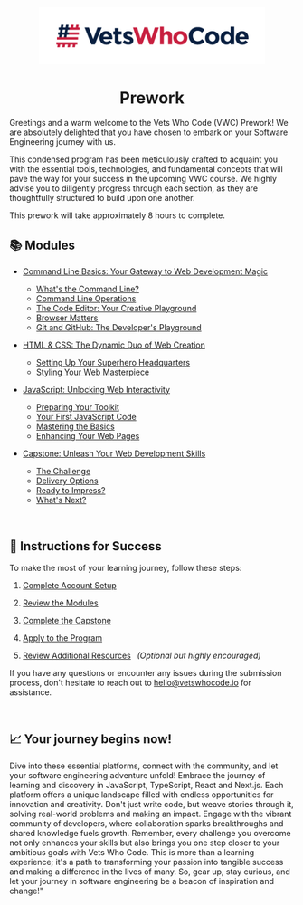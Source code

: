 <div align="center">
  <a href="https://vetswhocode.io">
    <img src="./img/vwc-logo.png" alt="Vets Who Code" width="400px" />
  </a>
</div>

<h1 align="center">Prework</h1>

Greetings and a warm welcome to the Vets Who Code (VWC) Prework! We are absolutely delighted that you have chosen to embark on your Software Engineering journey with us. 

This condensed program has been meticulously crafted to acquaint you with the essential tools, technologies, and fundamental concepts that will pave the way for your success in the upcoming VWC course. We highly advise you to diligently progress through each section, as they are thoughtfully structured to build upon one another. 

This prework will take approximately 8 hours to complete.

## :books: Modules
  - [Command Line Basics: Your Gateway to Web Development Magic](modules/command-line-basics.md)
    - [What's the Command Line?](modules/command-line-basics.md#:computer:-whats-the-command-line)
    - [Command Line Operations](modules/command-line-basics.md#/:page_with_curl/:-command-line-operations)
    - [The Code Editor: Your Creative Playground](modules/command-line-basics.md#:sparkles:-the-code-editor-your-creative-playground)
    - [Browser Matters](modules/command-line-basics.md#:globe_with_meridians:-browser-matters)
    - [Git and GitHub: The Developer's Playground](modules/command-line-basics.md#:octocat:-git-and-github-the-developers-playground)
  - [HTML & CSS: The Dynamic Duo of Web Creation](./modules/html-css-basics.md#html--css-the-dynamic-duo-of-web-creation)
    - [Setting Up Your Superhero Headquarters](./modules/html-css-basics.md#:dart:-setting-up-your-superhero-headquarters)
    - [Styling Your Web Masterpiece](./modules/html-css-basics.md#:art:-styling-your-webmasterpiece)
  - [JavaScript: Unlocking Web Interactivity](modules/javascript-basics.md#javascript-your-gateway-to-web-interactivity-)
    - [Preparing Your Toolkit](modules/javascript-basics.md#:rocket:-preparing-your-toolkit)
    - [Your First JavaScript Code](modules/javascript-basics.md#:sparkles:-your-first-javascript-code)
    - [Mastering the Basics](modules/javascript-basics.md#:books:-mastering-the-basics)
    - [Enhancing Your Web Pages](modules/javascript-basics.md#:construction:-enhancing-your-web-pages)

  - [Capstone: Unleash Your Web Development Skills](modules/capstone.md)
    - [The Challenge](modules/capstone.md#:dart:-the-challenge)
    - [Delivery Options](modules/capstone.md#:outbox_tray:-delivery-options)
    - [Ready to Impress?](modules/capstone.md#:white_check_mark:-ready-to-impress)
    - [What's Next?](modules/capstone.md#:rocket:-whats-next)

&emsp;
## :memo: Instructions for Success

To make the most of your learning journey, follow these steps:

1. [Complete Account Setup](account-set-up.md)

2. [Review the Modules](modules/command-line-basics.md#:computer:-whats-the-command-line)

3. [Complete the Capstone](modules/capstone.md)

4. [Apply to the Program](modules/capstone.md#:white_check_mark:-ready-to-impress)

5. [Review Additional Resources](resources.md) &ensp;_(Optional but highly encouraged)_

If you have any questions or encounter any issues during the submission process, don't hesitate to reach out to [hello@vetswhocode.io](mailto:hello@vetswhocode.io) for assistance.


&emsp;
## :chart_with_upwards_trend: Your journey begins now!

Dive into these essential platforms, connect with the community, and let your software engineering adventure unfold! Embrace the journey of learning and discovery in JavaScript, TypeScript, React and Next.js. Each platform offers a unique landscape filled with endless opportunities for innovation and creativity. Don't just write code, but weave stories through it, solving real-world problems and making an impact. Engage with the vibrant community of developers, where collaboration sparks breakthroughs and shared knowledge fuels growth. Remember, every challenge you overcome not only enhances your skills but also brings you one step closer to your ambitious goals with Vets Who Code. This is more than a learning experience; it's a path to transforming your passion into tangible success and making a difference in the lives of many. So, gear up, stay curious, and let your journey in software engineering be a beacon of inspiration and change!"
